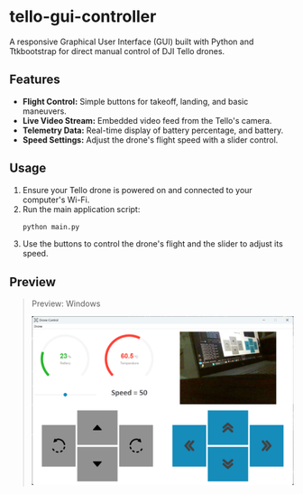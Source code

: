 # tello-gui-controller
A responsive Graphical User Interface (GUI) built with Python and Ttkbootstrap for direct manual control of DJI Tello drones.

## Features
- **Flight Control:** Simple buttons for takeoff, landing, and basic maneuvers.
- **Live Video Stream:** Embedded video feed from the Tello's camera.
- **Telemetry Data:** Real-time display of battery percentage, and battery.
- **Speed Settings:** Adjust the drone's flight speed with a slider control.

## Usage
1.  Ensure your Tello drone is powered on and connected to your computer's Wi-Fi.
2.  Run the main application script:
    ```bash
    python main.py
    ```
3.  Use the buttons to control the drone's flight and the slider to adjust its speed.

## Preview
> Preview: Windows
> 
> ![Screenshot Windows](Resources/gui_interface.png)

